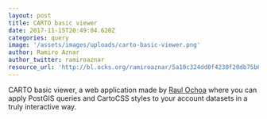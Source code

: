```yaml
---
layout: post
title: CARTO basic viewer
date: 2017-11-15T20:49:04.620Z
categories: query
image: '/assets/images/uploads/carto-basic-viewer.png'
author: Ramiro Aznar
author_twitter: ramiroaznar
resource_url: 'http://bl.ocks.org/ramiroaznar/5a10c324dd0f4230f20db75b671a3eda'
---
```

CARTO basic viewer, a web application made by [Raul Ochoa](https://twitter.com/rochoa) where you can apply PostGIS queries and CartoCSS styles to your account datasets in a truly interactive way.
